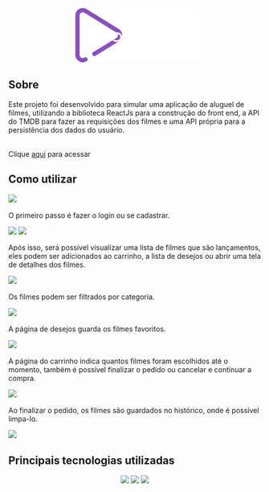 <p align="center">
    <img src="https://github.com/Layssaa/movie-on/blob/main/src/images/Logo-main.png" alt="logo movie-on"/>
</p>

<h2>Sobre</h2>

<div> Este projeto foi desenvolvido para simular uma aplicação de aluguel de filmes, utilizando a biblioteca ReactJs para a construção do front end, a API do TMDB para fazer as requisições dos filmes e uma API própria para a persistência dos dados do usuário.</div>

<br/>
<p>Clique <a href="https://movie-on.netlify.app/" target="_blank">aqui</a> para acessar</p>

<h2>Como utilizar</h2>
   <img src="https://user-images.githubusercontent.com/69046604/137572816-2709e877-faa7-4202-863c-45f441053cf9.PNG" />
   
   <p> O primeiro passo é fazer o login ou se cadastrar.</p>
   <img src="https://user-images.githubusercontent.com/69046604/137572817-ee57d5aa-e54d-46d2-bf17-e7002914130d.PNG" />
   <img src="https://user-images.githubusercontent.com/69046604/137572820-068371ec-32e3-4e21-bc45-f018e6ba499d.PNG" />
   
   <p> Após isso, será possível visualizar uma lista de filmes que são lançamentos, eles podem ser adicionados ao carrinho, a lista de desejos ou abrir uma tela de detalhes dos      filmes.</p>
   <img src="https://user-images.githubusercontent.com/69046604/137572815-470083b1-f809-4d50-bb4a-0b1a2220e663.PNG" />
   
   <p> Os filmes podem ser filtrados por categoria.</p>
   <img src="https://user-images.githubusercontent.com/69046604/137572823-bc16a9b5-4ed5-4019-ba69-89df63299708.PNG" />
   
   <p> A página de desejos guarda os filmes favoritos.</p>
   <img src="https://user-images.githubusercontent.com/69046604/137572821-3f493ec9-962e-4f96-9c35-be15a56747a8.PNG" />
   
   <p> A página do carrinho indica quantos filmes foram escolhidos até o momento, também é possível finalizar o pedido ou cancelar e continuar a compra.</p>
   <img src="https://user-images.githubusercontent.com/69046604/137572822-de9dab39-3693-4691-a98e-0d719671b6f6.PNG" />
   
   <p> Ao finalizar o pedido, os filmes são guardados no histórico, onde é possível limpa-lo.</p>
   <img src="https://user-images.githubusercontent.com/69046604/137572813-86cd7583-c239-4dc1-9b57-9538467917b4.PNG" />
   

<h2>Principais tecnologias utilizadas</h2>

<div align="center">
    <img width="30px" src="https://cdn.jsdelivr.net/gh/devicons/devicon/icons/react/react-original.svg" />
    <img width="30px" src="https://cdn.jsdelivr.net/gh/devicons/devicon/icons/nodejs/nodejs-original.svg" />
    <img width="30px" src="https://cdn.jsdelivr.net/gh/devicons/devicon/icons/express/express-original.svg" />
</div>

